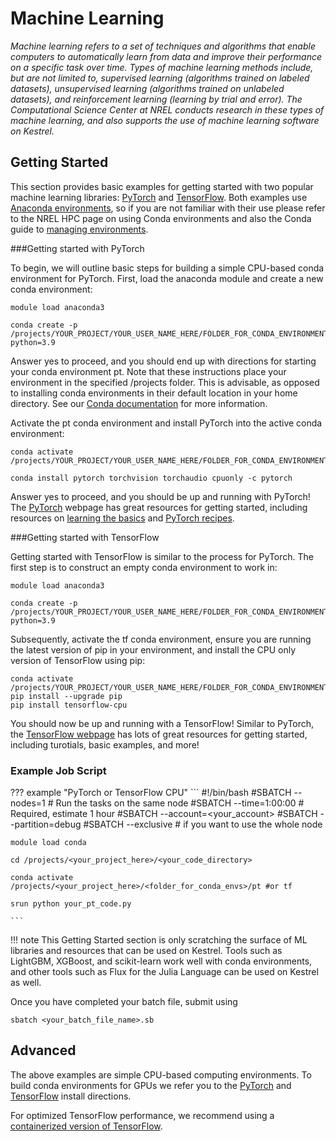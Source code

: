 # Machine Learning

*Machine learning refers to a set of techniques and algorithms that enable computers to automatically learn from data and improve their performance on a specific task over time. Types of machine learning methods include, but are not limited to, supervised learning (algorithms trained on labeled datasets), unsupervised learning (algorithms trained on unlabeled datasets), and reinforcement learning (learning by trial and error). The Computational Science Center at NREL conducts research in these types of machine learning, and also supports the use of machine learning software on Kestrel.*

## Getting Started

<!-- TODO: Add link to NREL conda documentation. -->
This section provides basic examples for getting started with two popular machine learning libraries: [PyTorch](https://pytorch.org/) and [TensorFlow](https://www.tensorflow.org/). Both examples use [Anaconda environments](https://www.anaconda.com/), so if you are not familiar with their use please refer to the NREL HPC page on using Conda environments and also the Conda guide to [managing environments](https://conda.io/projects/conda/en/latest/user-guide/tasks/manage-environments.html). 

###Getting started with PyTorch

To begin, we will outline basic steps for building a simple CPU-based conda environment for PyTorch. First, load the anaconda module and create a new conda environment:
```
module load anaconda3

conda create -p /projects/YOUR_PROJECT/YOUR_USER_NAME_HERE/FOLDER_FOR_CONDA_ENVIRONMENTS/pt python=3.9
```
Answer yes to proceed, and you should end up with directions for starting your conda environment pt. Note that these instructions place your environment in the specified /projects folder. This is advisable, as opposed to installing conda environments in their default location in your home directory. See our [Conda documentation](../Environment/Customization/conda.md#where-to-store-conda-environments) for more information.

Activate the pt conda environment and install PyTorch into the active conda environment:
```
conda activate /projects/YOUR_PROJECT/YOUR_USER_NAME_HERE/FOLDER_FOR_CONDA_ENVIRONMENTS/pt

conda install pytorch torchvision torchaudio cpuonly -c pytorch
```
Answer yes to proceed, and you should be up and running with PyTorch! The [PyTorch](https://pytorch.org/) webpage has great resources for getting started, including resources on [learning the basics](https://pytorch.org/tutorials/beginner/basics/intro.html) and [PyTorch recipes](https://pytorch.org/tutorials/recipes/recipes_index.html).

###Getting started with TensorFlow

Getting started with TensorFlow is similar to the process for PyTorch. The first step is to construct an empty conda environment to work in:
```
module load anaconda3

conda create -p /projects/YOUR_PROJECT/YOUR_USER_NAME_HERE/FOLDER_FOR_CONDA_ENVIRONMENTS/tf python=3.9
```
Subsequently, activate the tf conda environment, ensure you are running the latest version of pip in your environment, and install the CPU only version of TensorFlow using pip:
```
conda activate /projects/YOUR_PROJECT/YOUR_USER_NAME_HERE/FOLDER_FOR_CONDA_ENVIRONMENTS/tf
pip install --upgrade pip
pip install tensorflow-cpu
```
You should now be up and running with a TensorFlow! Similar to PyTorch, the [TensorFlow webpage](https://www.tensorflow.org/learn) has lots of great resources for getting started, including turotials, basic examples, and more! 


### Example Job Script

??? example "PyTorch or TensorFlow CPU"
	```
	#!/bin/bash 
	#SBATCH --nodes=1			# Run the tasks on the same node
	#SBATCH --time=1:00:00			# Required, estimate 1 hour
	#SBATCH --account=<your_account>
	#SBATCH --partition=debug
	#SBATCH --exclusive			# if you want to use the whole node

	module load conda 

	cd /projects/<your_project_here>/<your_code_directory>

	conda activate /projects/<your_project_here>/<folder_for_conda_envs>/pt #or tf

	srun python your_pt_code.py

	```
!!! note
	This Getting Started section is only scratching the surface of ML libraries and resources that can be used on Kestrel. Tools such as LightGBM, XGBoost, and scikit-learn work well with conda environments, and other tools such as Flux for the Julia Language can be used on Kestrel as well.

Once you have completed your batch file, submit using
```
sbatch <your_batch_file_name>.sb
```

## Advanced

The above examples are simple CPU-based computing environments. To build conda environments for GPUs we refer you to the [PyTorch](https://pytorch.org/get-started/locally/) and [TensorFlow](https://www.tensorflow.org/install) install directions. 

For optimized TensorFlow performance, we recommend using a [containerized version of TensorFlow](Containerized_TensorFlow/index.md). 
